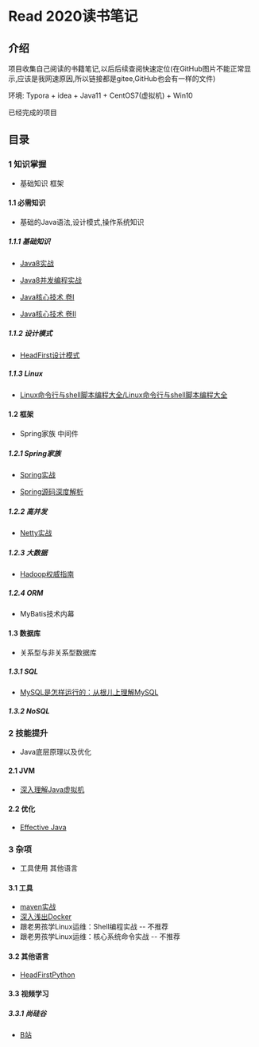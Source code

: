 # Read 2020读书笔记

## 介绍
 项目收集自己阅读的书籍笔记,以后后续查阅快速定位(在GitHub图片不能正常显示,应该是我网速原因,所以链接都是gitee,GitHub也会有一样的文件)

环境: Typora + idea +  Java11 + CentOS7(虚拟机) + Win10

已经完成的项目

## 目录

### 1 知识掌握

- 基础知识 框架 

#### 1.1 必需知识

- 基础的Java语法,设计模式,操作系统知识

##### 1.1.1 基础知识

- [Java8实战](https://gitee.com/lihuadaiyu/read/blob/master/Java8%E5%AE%9E%E6%88%98/Java8%E5%AE%9E%E6%88%98%20%E7%AC%94%E8%AE%B0.md)

- [Java8并发编程实战](https://gitee.com/lihuadaiyu/read/blob/master/Java%E5%B9%B6%E5%8F%91%E7%BC%96%E7%A8%8B%E5%AE%9E%E6%88%98/Java%E5%B9%B6%E5%8F%91%E7%BC%96%E7%A8%8B%E5%AE%9E%E6%88%98%20%E7%AC%94%E8%AE%B0.md)

- [Java核心技术 卷Ⅰ](https://gitee.com/lihuadaiyu/read/blob/master/Java%E6%A0%B8%E5%BF%83%E6%8A%80%E6%9C%AF_%E5%8D%B71/Java%E6%A0%B8%E5%BF%83%E6%8A%80%E6%9C%AF_%E5%8D%B71.md)

- [Java核心技术 卷Ⅱ](https://gitee.com/lihuadaiyu/read/blob/master/Java%E6%A0%B8%E5%BF%83%E6%8A%80%E6%9C%AF_%E5%8D%B72/Java%E6%A0%B8%E5%BF%83%E6%8A%80%E6%9C%AF_%E5%8D%B72_%E9%AB%98%E7%BA%A7%E7%89%B9%E6%80%A7.md)

##### 1.1.2 设计模式

- [HeadFirst设计模式](https://gitee.com/lihuadaiyu/read/blob/master/HeadFirst%E8%AE%BE%E8%AE%A1%E6%A8%A1%E5%BC%8F/HeadFirst%E8%AE%BE%E8%AE%A1%E6%A8%A1%E5%BC%8F.md)

##### 1.1.3 Linux

- [Linux命令行与shell脚本编程大全/Linux命令行与shell脚本编程大全](https://gitee.com/lihuadaiyu/read/blob/master/Linux%E5%91%BD%E4%BB%A4%E8%A1%8C%E4%B8%8Eshell%E8%84%9A%E6%9C%AC%E7%BC%96%E7%A8%8B%E5%A4%A7%E5%85%A8/Linux%E5%91%BD%E4%BB%A4%E8%A1%8C%E4%B8%8Eshell%E8%84%9A%E6%9C%AC%E7%BC%96%E7%A8%8B%E5%A4%A7%E5%85%A8.md)



#### 1.2 框架

- Spring家族 中间件

##### 1.2.1 Spring家族

- [Spring实战](https://gitee.com/lihuadaiyu/read/blob/master/Spring%E5%AE%9E%E6%88%98/Spring%E5%AE%9E%E6%88%98.md)

- [Spring源码深度解析](https://gitee.com/lihuadaiyu/read/blob/master/Spring%E6%BA%90%E7%A0%81%E6%B7%B1%E5%BA%A6%E8%A7%A3%E6%9E%90/Spring%E6%BA%90%E7%A0%81%E6%B7%B1%E5%BA%A6%E8%A7%A3%E6%9E%90.md)

##### 1.2.2 高并发

- [Netty实战](https://gitee.com/lihuadaiyu/read/blob/master/Netty%E5%AE%9E%E6%88%98/Netty%E5%AE%9E%E6%88%98.md)

##### 1.2.3 大数据

- [Hadoop权威指南](https://gitee.com/lihuadaiyu/read/blob/master/Hadoop%E6%9D%83%E5%A8%81%E6%8C%87%E5%8D%97/Hadoop%E6%9D%83%E5%A8%81%E6%8C%87%E5%8D%97.md)

##### 1.2.4 ORM

- MyBatis技术内幕

#### 1.3 数据库

- 关系型与非关系型数据库

##### 1.3.1 SQL

- [MySQL是怎样运行的：从根儿上理解MySQL](https://gitee.com/lihuadaiyu/read/blob/master/MySQL%E6%98%AF%E6%80%8E%E6%A0%B7%E8%BF%90%E8%A1%8C%E7%9A%84%EF%BC%9A%E4%BB%8E%E6%A0%B9%E5%84%BF%E4%B8%8A%E7%90%86%E8%A7%A3MySQL/MySQL%E6%98%AF%E6%80%8E%E6%A0%B7%E8%BF%90%E8%A1%8C%E7%9A%84-%E4%BB%8E%E6%A0%B9%E5%84%BF%E4%B8%8A%E7%90%86%E8%A7%A3MySQL.md)

##### 1.3.2 NoSQL



### 2 技能提升

- Java底层原理以及优化

#### 2.1 JVM

- [深入理解Java虚拟机](https://gitee.com/lihuadaiyu/read/blob/master/%E6%B7%B1%E5%85%A5%E7%90%86%E8%A7%A3Java%E8%99%9A%E6%8B%9F%E6%9C%BA/%E6%B7%B1%E5%85%A5%E7%90%86%E8%A7%A3Java%E8%99%9A%E6%8B%9F%E6%9C%BA.md)

#### 2.2 优化

- [Effective Java](https://gitee.com/lihuadaiyu/read/blob/master/Effective%20Java/Effective%20Java.md)

### 3 杂项

- 工具使用 其他语言 

#### 3.1 工具

- [maven实战](https://gitee.com/lihuadaiyu/read/blob/master/maven%E5%AE%9E%E6%88%98/maven%E5%AE%9E%E6%88%98.md)
- [深入浅出Docker](https://gitee.com/lihuadaiyu/read/blob/master/%E6%B7%B1%E5%85%A5%E6%B5%85%E5%87%BADocker/%E6%B7%B1%E5%85%A5%E6%B5%85%E5%87%BADocker.md)
- 跟老男孩学Linux运维：Shell编程实战 -- 不推荐
- 跟老男孩学Linux运维：核心系统命令实战 -- 不推荐

#### 3.2 其他语言

- [HeadFirstPython](https://gitee.com/lihuadaiyu/read/blob/master/HeadFirstPython/HeadFirstPython.md)

#### 3.3 视频学习

##### 3.3.1 尚硅谷

- [B站](https://space.bilibili.com/302417610)

